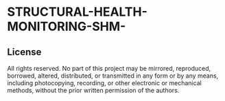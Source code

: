 # STRUCTURAL-HEALTH-MONITORING-SHM-
## License
All rights reserved. No part of this project may be mirrored, reproduced, borrowed, altered, distributed, or transmitted in any form or by any means, including photocopying, recording, or other electronic or mechanical methods, without the prior written permission of the authors.
